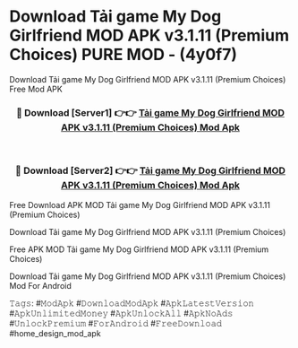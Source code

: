 # Download Tải game My Dog Girlfriend MOD APK v3.1.11 (Premium Choices) PURE MOD - (4y0f7)
Download Tải game My Dog Girlfriend MOD APK v3.1.11 (Premium Choices) Free Mod APK

<div align="center">
<h3>🔴 Download [Server1] 👉👉 <a href="https://apk-comot.site?title=Tải_game_My_Dog_Girlfriend_MOD_APK_v3.1.11_(Premium_Choices)">Tải game My Dog Girlfriend MOD APK v3.1.11 (Premium Choices) Mod Apk</a></h3><br>

<h3>🔴 Download [Server2] 👉👉 <a href="https://apk-comot.site?title=Tải_game_My_Dog_Girlfriend_MOD_APK_v3.1.11_(Premium_Choices)">Tải game My Dog Girlfriend MOD APK v3.1.11 (Premium Choices) Mod Apk</a></h3>
</div>


Free Download APK MOD Tải game My Dog Girlfriend MOD APK v3.1.11 (Premium Choices)

Download Tải game My Dog Girlfriend MOD APK v3.1.11 (Premium Choices) 

Free APK MOD Tải game My Dog Girlfriend MOD APK v3.1.11 (Premium Choices) 

Download Tải game My Dog Girlfriend MOD APK v3.1.11 (Premium Choices) Mod For Android

𝚃𝚊𝚐𝚜: #𝙼𝚘𝚍𝙰𝚙𝚔 #𝙳𝚘𝚠𝚗𝚕𝚘𝚊𝚍𝙼𝚘𝚍𝙰𝚙𝚔 #𝙰𝚙𝚔𝙻𝚊𝚝𝚎𝚜𝚝𝚅𝚎𝚛𝚜𝚒𝚘𝚗 #𝙰𝚙𝚔𝚄𝚗𝚕𝚒𝚖𝚒𝚝𝚎𝚍𝙼𝚘𝚗𝚎𝚢 #𝙰𝚙𝚔𝚄𝚗𝚕𝚘𝚌𝚔𝙰𝚕𝚕 #𝙰𝚙𝚔𝙽𝚘𝙰𝚍𝚜 #𝚄𝚗𝚕𝚘𝚌𝚔𝙿𝚛𝚎𝚖𝚒𝚞𝚖 #𝙵𝚘𝚛𝙰𝚗𝚍𝚛𝚘𝚒𝚍 #𝙵𝚛𝚎𝚎𝙳𝚘𝚠𝚗𝚕𝚘𝚊𝚍 #home_design_mod_apk